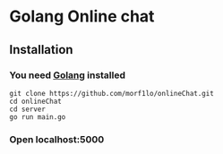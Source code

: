 # Golang Online chat

## Installation
### You need [Golang](https://go.dev/dl/) installed

```
git clone https://github.com/morf1lo/onlineChat.git
cd onlineChat
cd server
go run main.go
```

### Open localhost:5000
